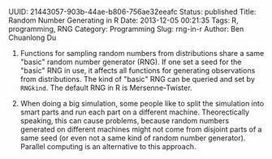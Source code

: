 UUID: 21443057-903b-44ae-b806-756ae32eeafc
Status: published
Title: Random Number Generating in R
Date: 2013-12-05 00:21:35
Tags: R, programming, RNG
Category: Programming
Slug: rng-in-r
Author: Ben Chuanlong Du

1. Functions for sampling random numbers from distributions 
    share a same "basic" random number generator (RNG). 
    If one set a seed for the "basic" RNG in use, 
    it affects all functions for generating observations from distributions. 
    The kind of "basic" RNG can be queried and set by `RNGkind`. 
    The default RNG in R is Mersenne-Twister.

2. When doing a big simulation, 
    some people like to split the simulation into smart parts 
    and run each part on a different machine. 
    Theorectically speaking, 
    this can cause problems, 
    because random numbers generated on different machines might not come 
    from disjoint parts of a same seed 
    (or even not a same kind of random number generator). 
    Parallel computing is an alternative to this approach.
